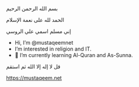 بسم الله الرحمن الرحيم

الحمد لله على نعمة الإسلام

إني مسلم
اسمي علي الروسي
- Hi, I’m @mustaqeemnet
- I’m interested in religion and IT.
- 🌱 I’m currently learning Al-Quran and As-Sunna.

قل لا إله إلا الله ثم استقم

https://mustaqeem.net

<!---
mustaqeemnet/mustaqeemnet is a ✨ special ✨ repository because its `README.md` (this file) appears on your GitHub profile.
You can click the Preview link to take a look at your changes.
--->

